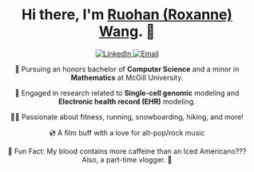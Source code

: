 <h1 align="center">Hi there, I'm <a href="https://roksanne.github.io/">Ruohan (Roxanne) Wang</a>. 👋 </h1>

<p align="center">
  <a href="www.linkedin.com/in/ruohan-wang-roksanne">
    <img alt="LinkedIn" src="https://img.shields.io/badge/LinkedIn-ruohan--wang-blue?style=flat-square&logo=linkedin">
  </a>
  <a href="mailto:ruohan_wang@brown.edu">
    <img alt="Email" src="https://img.shields.io/badge/Email-ruohan_wang%40brown.edu-green?style=flat-square&logo=gmail">
  </a>
</p>

<p align="center">
  🦋 Pursuing an honors bachelor of <strong>Computer Science</strong> and a minor in <strong>Mathematics</strong> at McGill University.
</p>

<p align="center">
  🧬 Engaged in research related to <strong>Single-cell genomic</strong> modeling and <strong>Electronic health record (EHR)</strong> modeling.
</p>

<p align="center">
  🏋️‍♀️ Passionate about fitness, running, snowboarding, hiking, and more!
</p>
<p align="center">
  💿 A film buff with a love for alt-pop/rock music
</p>

<p align="center">
  🌙 Fun Fact: My blood contains more caffeine than an Iced Americano??? Also, a part-time vlogger. 🤫
</p>
